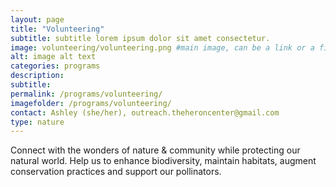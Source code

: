 ```yaml
---
layout: page
title: "Volunteering"
subtitle: subtitle lorem ipsum dolor sit amet consectetur.
image: volunteering/volunteering.png #main image, can be a link or a file in assets/img/portfolio
alt: image alt text
categories: programs
description:
subtitle:
permalink: /programs/volunteering/
imagefolder: /programs/volunteering/
contact: Ashley (she/her), outreach.theheroncenter@gmail.com
type: nature
---
```



Connect with the wonders of nature & community while protecting our natural world.
Help us to enhance biodiversity, maintain habitats, augment conservation practices and support our pollinators. 
